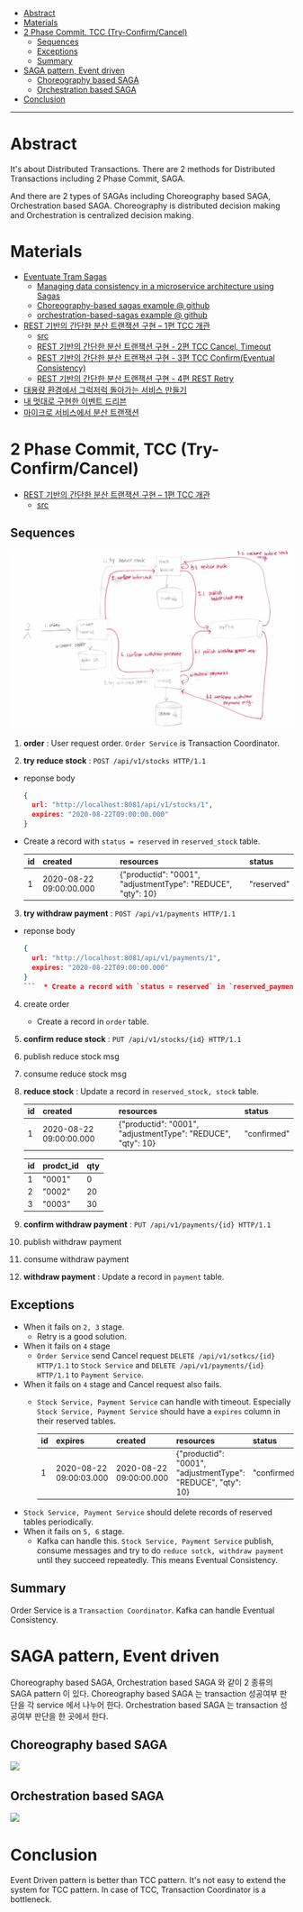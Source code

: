 - [Abstract](#abstract)
- [Materials](#materials)
- [2 Phase Commit, TCC (Try-Confirm/Cancel)](#2-phase-commit-tcc-try-confirmcancel)
  - [Sequences](#sequences)
  - [Exceptions](#exceptions)
  - [Summary](#summary)
- [SAGA pattern, Event driven](#saga-pattern-event-driven)
  - [Choreography based SAGA](#choreography-based-saga)
  - [Orchestration based SAGA](#orchestration-based-saga)
- [Conclusion](#conclusion)

-----

# Abstract

It's about Distributed Transactions. There are 2 methods for Distributed Transactions including 2 Phase Commit, SAGA. 

And there are 2 types of SAGAs including Choreography based SAGA, Orchestration based SAGA. Choreography is distributed decision making and Orchestration is centralized decision making.

# Materials

* [Eventuate Tram Sagas](https://eventuate.io/docs/manual/eventuate-tram/latest/getting-started-eventuate-tram-sagas.html)
  * [Managing data consistency in a microservice architecture using Sagas](https://eventuate.io/presentations.html)
  * [Choreography-based sagas example @ github](https://github.com/eventuate-tram/eventuate-tram-examples-customers-and-orders)
  * [orchestration-based-sagas example @ github](https://github.com/eventuate-tram/eventuate-tram-sagas-examples-customers-and-orders)
* [REST 기반의 간단한 분산 트랜잭션 구현 – 1편 TCC 개관](https://www.popit.kr/rest-%EA%B8%B0%EB%B0%98%EC%9D%98-%EA%B0%84%EB%8B%A8%ED%95%9C-%EB%B6%84%EC%82%B0-%ED%8A%B8%EB%9E%9C%EC%9E%AD%EC%85%98-%EA%B5%AC%ED%98%84-1%ED%8E%B8/)
  * [src](https://github.com/YooYoungmo/article-tcc)
  * [REST 기반의 간단한 분산 트랜잭션 구현 - 2편 TCC Cancel, Timeout](https://www.popit.kr/rest-%EA%B8%B0%EB%B0%98%EC%9D%98-%EA%B0%84%EB%8B%A8%ED%95%9C-%EB%B6%84%EC%82%B0-%ED%8A%B8%EB%9E%9C%EC%9E%AD%EC%85%98-%EA%B5%AC%ED%98%84-2%ED%8E%B8-tcc-cancel-timeout/)
  * [REST 기반의 간단한 분산 트랜잭션 구현 - 3편 TCC Confirm(Eventual Consistency)](https://www.popit.kr/rest-%EA%B8%B0%EB%B0%98%EC%9D%98-%EA%B0%84%EB%8B%A8%ED%95%9C-%EB%B6%84%EC%82%B0-%ED%8A%B8%EB%9E%9C%EC%9E%AD%EC%85%98-%EA%B5%AC%ED%98%84-3%ED%8E%B8-tcc-confirmeventual-consistency/)
  * [REST 기반의 간단한 분산 트랜잭션 구현 - 4편 REST Retry](https://www.popit.kr/rest-%EA%B8%B0%EB%B0%98%EC%9D%98-%EA%B0%84%EB%8B%A8%ED%95%9C-%EB%B6%84%EC%82%B0-%ED%8A%B8%EB%9E%9C%EC%9E%AD%EC%85%98-%EA%B5%AC%ED%98%84-4%ED%8E%B8-rest-retry/)
* [대용량 환경에서 그럭저럭 돌아가는 서비스 만들기](https://www.popit.kr/%EB%8C%80%EC%9A%A9%EB%9F%89-%ED%99%98%EA%B2%BD%EC%97%90%EC%84%9C-%EA%B7%B8%EB%9F%AD%EC%A0%80%EB%9F%AD-%EB%8F%8C%EC%95%84%EA%B0%80%EB%8A%94-%EC%84%9C%EB%B9%84%EC%8A%A4-%EB%A7%8C%EB%93%A4%EA%B8%B0/)
* [내 멋대로 구현한 이벤트 드리븐](https://www.popit.kr/%EB%82%B4-%EB%A9%8B%EB%8C%80%EB%A1%9C-%EA%B5%AC%ED%98%84%ED%95%9C-%EC%9D%B4%EB%B2%A4%ED%8A%B8-%EB%93%9C%EB%A6%AC%EB%B8%90/)
* [마이크로 서비스에서 분산 트랜잭션](https://medium.com/@giljae/%EB%A7%88%EC%9D%B4%ED%81%AC%EB%A1%9C-%EC%84%9C%EB%B9%84%EC%8A%A4%EC%97%90%EC%84%9C-%EB%B6%84%EC%82%B0-%ED%8A%B8%EB%9E%9C%EC%9E%AD%EC%85%98-347af5136c87)

# 2 Phase Commit, TCC (Try-Confirm/Cancel)

* [REST 기반의 간단한 분산 트랜잭션 구현 – 1편 TCC 개관](https://www.popit.kr/rest-%EA%B8%B0%EB%B0%98%EC%9D%98-%EA%B0%84%EB%8B%A8%ED%95%9C-%EB%B6%84%EC%82%B0-%ED%8A%B8%EB%9E%9C%EC%9E%AD%EC%85%98-%EA%B5%AC%ED%98%84-1%ED%8E%B8/)
  * [src](https://github.com/YooYoungmo/article-tcc)

## Sequences

![](tcc.png)

1. **order** : User request order. `Order Service` is Transaction Coordinator.

2. **try reduce stock** : `POST /api/v1/stocks HTTP/1.1`
  * reponse body 
    ```json
    {
      url: "http://localhost:8081/api/v1/stocks/1",
      expires: "2020-08-22T09:00:00.000"
    }
    ```
  * Create a record with `status = reserved` in `reserved_stock` table. 
  
    | id | created | resources | status |
    |--|--|--|--|
    | 1 | 2020-08-22 09:00:00.000 | {"productid": "0001", "adjustmentType": "REDUCE", "qty": 10} | "reserved" |

3. **try withdraw payment** : `POST /api/v1/payments HTTP/1.1`
  * reponse body 
    ```json
    {
      url: "http://localhost:8081/api/v1/payments/1",
      expires: "2020-08-22T09:00:00.000"
    }
    ```  * Create a record with `status = reserved` in `reserved_payment` table. 

4. create order 
   * Create a record in `order` table.

5. **confirm reduce stock** : `PUT /api/v1/stocks/{id} HTTP/1.1`
  1. publish reduce stock msg
  2. consume reduce stock msg
  3. **reduce stock** : Update a record in `reserved_stock, stock` table.

     | id | created | resources | status |
     |--|--|--|--|
     | 1 | 2020-08-22 09:00:00.000 | {"productid": "0001", "adjustmentType": "REDUCE", "qty": 10} | "confirmed" |

     | id | prodct_id | qty |
     |--|--|--|
     | 1 | "0001" | 0 |
     | 2 | "0002" | 20 |
     | 3 | "0003" | 30 |

6. **confirm withdraw payment** : `PUT /api/v1/payments/{id} HTTP/1.1`
  4. publish withdraw payment
  5. consume withdraw payment
  6. **withdraw payment** : Update a record in `payment` table.

## Exceptions

* When it fails on `2, 3` stage.
  * Retry is a good solution.
* When it fails on `4` stage
  * `Order Service` send Cancel request `DELETE /api/v1/sotkcs/{id} HTTP/1.1` to `Stock Service` and `DELETE /api/v1/payments/{id} HTTP/1.1` to `Payment Service`.
* When it fails on `4` stage and Cancel request also fails.
  * `Stock Service, Payment Service` can handle with timeout. Especially `Stock Service, Payment Service` should have a `expires` column in their reserved tables.
  
    | id | expires | created | resources | status |
    |--|--|--|--|--|
    | 1 | 2020-08-22 09:00:03.000 | 2020-08-22 09:00:00.000 | {"productid": "0001", "adjustmentType": "REDUCE", "qty": 10} | "confirmed" |
* `Stock Service, Payment Service` should delete records of reserved tables periodically.
* When it fails on `5, 6` stage.
  * Kafka can handle this. `Stock Service, Payment Service` publish, consume messages and try to do `reduce sotck, withdraw payment` until they succeed repeatedly. This means Eventual Consistency.

## Summary

Order Service is a `Transaction Coordinator`. Kafka can handle Eventual Consistency.

# SAGA pattern, Event driven

Choreography based SAGA, Orchestration based SAGA 와 같이 2 종류의 SAGA pattern 이 있다. Choreography based SAGA 는 transaction 성공여부 판단을 각 service 에서 나누어 한다. Orchestration based SAGA 는 transaction 성공여부 판단을 한 곳에서 한다.

## Choreography based SAGA

![](https://chrisrichardson.net/i/sagas/Create_Order_Saga.png)

## Orchestration based SAGA

![](https://chrisrichardson.net/i/sagas/Create_Order_Saga_Orchestration.png)

# Conclusion

Event Driven pattern is better than TCC pattern. It's not easy to extend the system for TCC pattern. In case of TCC, Transaction Coordinator is a bottleneck.
